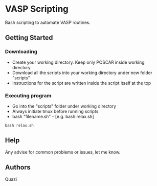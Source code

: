 # VASP Scripting

Bash scripting to automate VASP routines.

## Getting Started

### Downloading

* Create your working directory. Keep only POSCAR inside working directory 
* Download all the scripts into your working directory under new folder "scripts"
* Instructions for the script are written inside the script itself at the top

### Executing program

* Go into the "scripts" folder under working directory
* Always initiate tmux before running scripts
* bash "filename.sh" - [e.g. bash relax.sh]
```
bash relax.sh
```

## Help

Any advise for common problems or issues, let me know.
<!--
command to run if program contains helper info
-->

## Authors

Quazi
<!--
[@DomPizzie](https://twitter.com/dompizzie)
-->


<!--
## Acknowledgments and References

Inspiration, code snippets, etc.
* [awesome-readme](https://github.com/matiassingers/awesome-readme)
* [PurpleBooth](https://gist.github.com/PurpleBooth/109311bb0361f32d87a2)
* [dbader](https://github.com/dbader/readme-template)
* [zenorocha](https://gist.github.com/zenorocha/4526327)
* [fvcproductions](https://gist.github.com/fvcproductions/1bfc2d4aecb01a834b46)
-->
